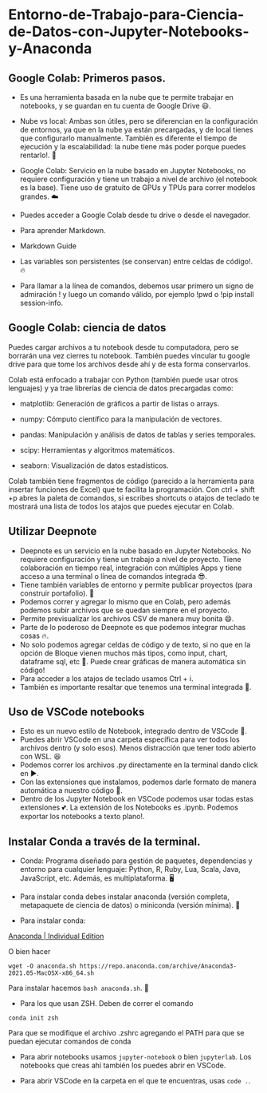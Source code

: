 # Entorno-de-Trabajo-para-Ciencia-de-Datos-con-Jupyter-Notebooks-y-Anaconda

## Google Colab: Primeros pasos.

- Es una herramienta basada en la nube que te permite trabajar en notebooks, y se guardan en tu cuenta de Google Drive 😃.

- Nube vs local: Ambas son útiles, pero se diferencian en la configuración de entornos, ya que en la nube ya están precargadas, y de local tienes que configurarlo manualmente. También es diferente el tiempo de ejecución y la escalabilidad: la nube tiene más poder porque puedes rentarlo!. 💸

- Google Colab: Servicio en la nube basado en Jupyter Notebooks, no requiere configuración y tiene un trabajo a nivel de archivo (el notebook es la base). Tiene uso de gratuito de GPUs y TPUs para correr modelos grandes. ☁️

- Puedes acceder a Google Colab desde tu drive o desde el navegador.

- Para aprender Markdown.

- Markdown Guide

- Las variables son persistentes (se conservan) entre celdas de código!. 🔥

- Para llamar a la línea de comandos, debemos usar primero un signo de admiración ! y luego un comando válido, por ejemplo !pwd o !pip install session-info.

## Google Colab: ciencia de datos

Puedes cargar archivos a tu notebook desde tu computadora, pero se borrarán una vez cierres tu notebook. También puedes vincular tu google drive para que tome los archivos desde ahí y de esta forma conservarlos.

Colab está enfocado a trabajar con Python (también puede usar otros lenguajes) y ya trae librerías de ciencia de datos precargadas como:

- matplotlib: Generación de gráficos a partir de listas o arrays.

- numpy: Cómputo científico para la manipulación de vectores.

- pandas: Manipulación y análisis de datos de tablas y series temporales.

- scipy: Herramientas y algoritmos matemáticos.

- seaborn: Visualización de datos estadísticos.

Colab también tiene fragmentos de código (parecido a la herramienta para insertar funciones de Excel) que te facilita la programación.
Con ctrl + shift +p abres la paleta de comandos, si escribes shortcuts o atajos de teclado te mostrará una lista de todos los atajos que puedes ejecutar en Colab.

## Utilizar Deepnote

- Deepnote es un servicio en la nube basado en Jupyter Notebooks. No requiere configuración y tiene un trabajo a nivel de proyecto. Tiene colaboración en tiempo real, integración con múltiples Apps y tiene acceso a una terminal o línea de comandos integrada 😎.
- Tiene también variables de entorno y permite publicar proyectos (para construir portafolio). 🎉
- Podemos correr y agregar lo mismo que en Colab, pero además podemos subir archivos que se quedan siempre en el proyecto.
- Permite previsualizar los archivos CSV de manera muy bonita 😄.
- Parte de lo poderoso de Deepnote es que podemos integrar muchas cosas 🔥.
- No solo podemos agregar celdas de código y de texto, si no que en la opción de Bloque vienen muchos más tipos, como input, chart, dataframe sql, etc 🤯. Puede crear gráficas de manera automática sin código!
- Para acceder a los atajos de teclado usamos Ctrl + i.
- También es importante resaltar que tenemos una terminal integrada 🤖.

## Uso de VSCode notebooks

- Esto es un nuevo estilo de Notebook, integrado dentro de VSCode 🤯.
- Puedes abrir VSCode en una carpeta específica para ver todos los archivos dentro (y solo esos). Menos distracción que tener todo abierto con WSL. 😆
- Podemos correr los archivos .py directamente en la terminal dando click en ▶️.
- Con las extensiones que instalamos, podemos darle formato de manera automática a nuestro código 🐍.
- Dentro de los Jupyter Notebook en VSCode podemos usar todas estas extensiones 💕. La extensión de los Notebooks es .ipynb. Podemos exportar los notebooks a texto plano!.

## Instalar Conda a través de la terminal.

- Conda: Programa diseñado para gestión de paquetes, dependencias y entorno para cualquier lenguaje: Python, R, Ruby, Lua, Scala, Java, JavaScript, etc. Además, es multiplataforma. 🖥️

- Para instalar conda debes instalar anaconda (versión completa, metapaquete de ciencia de datos) o miniconda (versión mínima). 🐍

- Para instalar conda:

[Anaconda | Individual Edition](https://www.anaconda.com/products/individual)

O bien hacer

```
wget -O anaconda.sh https://repo.anaconda.com/archive/Anaconda3-2021.05-MacOSX-x86_64.sh
```

Para instalar hacemos `bash anaconda.sh`. 🐍

- Para los que usan ZSH. Deben de correr el comando

```
conda init zsh
```

Para que se modifique el archivo .zshrc agregando el PATH para que se puedan ejecutar comandos de conda

- Para abrir notebooks usamos `jupyter-notebook` o bien `jupyterlab`. Los notebooks que creas ahí también los puedes abrir en VSCode.

- Para abrir VSCode en la carpeta en el que te encuentras, usas `code .`.
